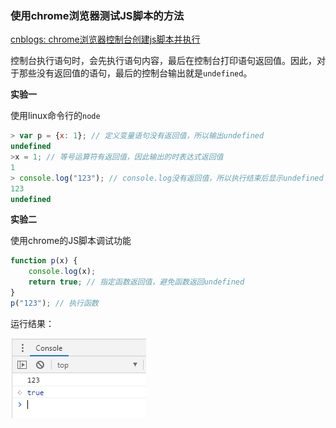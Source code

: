 ### 使用chrome浏览器测试JS脚本的方法

[cnblogs: chrome浏览器控制台创建js脚本并执行](https://www.cnblogs.com/WangHaiMing/p/9553678.html)

控制台执行语句时，会先执行语句内容，最后在控制台打印语句返回值。因此，对于那些没有返回值的语句，最后的控制台输出就是`undefined`。

**实验一**

使用linux命令行的`node`

```js
> var p = {x: 1}; // 定义变量语句没有返回值，所以输出undefined
undefined
>x = 1; // 等号运算符有返回值，因此输出的时表达式返回值
1
> console.log("123"); // console.log没有返回值，所以执行结束后显示undefined
123
undefined
```

**实验二**

使用chrome的JS脚本调试功能

```js
function p(x) {
    console.log(x);
    return true; // 指定函数返回值，避免函数返回undefined
}
p("123"); // 执行函数
```

运行结果：

![](/assets/front002_01.PNG)